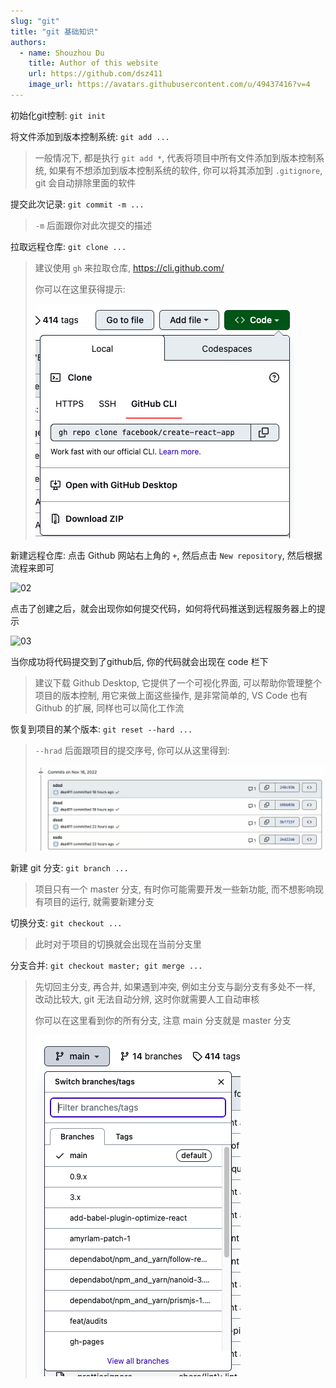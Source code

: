 ```yaml
---
slug: "git"
title: "git 基础知识"
authors:
  - name: Shouzhou Du
    title: Author of this website
    url: https://github.com/dsz411
    image_url: https://avatars.githubusercontent.com/u/49437416?v=4
---
```


初始化git控制: `git init`

将文件添加到版本控制系统: `git add ...`

> 一般情况下, 都是执行 `git add *`, 代表将项目中所有文件添加到版本控制系统, 如果有不想添加到版本控制系统的软件, 你可以将其添加到 `.gitignore`, git 会自动排除里面的软件

提交此次记录: `git commit -m ...`

> `-m` 后面跟你对此次提交的描述

拉取远程仓库: `git clone ...`

> 建议使用 `gh`  来拉取仓库, https://cli.github.com/
>
> 你可以在这里获得提示:
>
> ![01](./01.png)

新建远程仓库: 点击 Github 网站右上角的 `+`, 然后点击 `New repository`, 然后根据流程来即可

![02](./02.gif)

点击了创建之后，就会出现你如何提交代码，如何将代码推送到远程服务器上的提示

![03](./03.gif)

当你成功将代码提交到了github后, 你的代码就会出现在 code 栏下

> 建议下载 Github Desktop, 它提供了一个可视化界面, 可以帮助你管理整个项目的版本控制, 用它来做上面这些操作, 是非常简单的, VS Code 也有 Github 的扩展, 同样也可以简化工作流

恢复到项目的某个版本: `git reset --hard ...`

> `--hrad` 后面跟项目的提交序号, 你可以从这里得到:
>
> ![04](./04.gif)

新建 git 分支: `git branch ...`

> 项目只有一个 master 分支, 有时你可能需要开发一些新功能, 而不想影响现有项目的运行, 就需要新建分支

切换分支: `git checkout ...`

> 此时对于项目的切换就会出现在当前分支里

分支合并: `git checkout master; git merge ...`

> 先切回主分支, 再合并, 如果遇到冲突, 例如主分支与副分支有多处不一样, 改动比较大, git 无法自动分辨, 这时你就需要人工自动审核
>
> 你可以在这里看到你的所有分支, 注意 main 分支就是 master 分支
>
> ![05](./05.png)